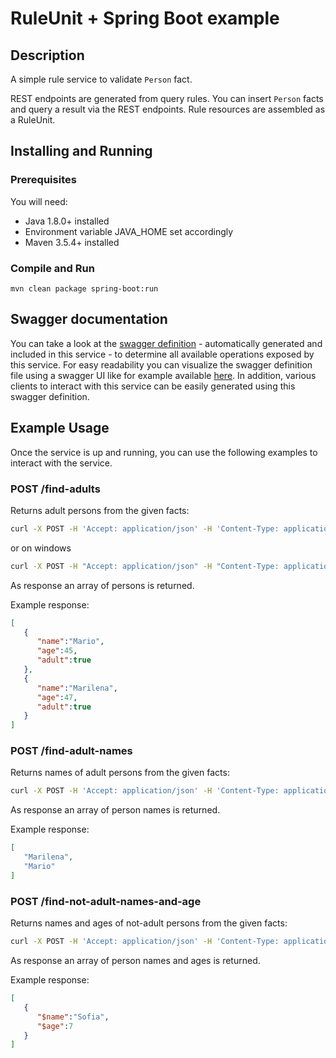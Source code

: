 # RuleUnit + Spring Boot example

## Description

A simple rule service to validate `Person` fact. 

REST endpoints are generated from query rules. You can insert `Person` facts and query a result via the REST endpoints. Rule resources are assembled as a RuleUnit.

## Installing and Running

### Prerequisites
 
You will need:
  - Java 1.8.0+ installed 
  - Environment variable JAVA_HOME set accordingly
  - Maven 3.5.4+ installed

### Compile and Run

```
mvn clean package spring-boot:run    
```

## Swagger documentation

You can take a look at the [swagger definition](http://localhost:8080/docs/swagger.json) - automatically generated and included in this service - to determine all available operations exposed by this service.  For easy readability you can visualize the swagger definition file using a swagger UI like for example available [here](https://editor.swagger.io). In addition, various clients to interact with this service can be easily generated using this swagger definition.

## Example Usage

Once the service is up and running, you can use the following examples to interact with the service.

### POST /find-adults

Returns adult persons from the given facts:

```sh
curl -X POST -H 'Accept: application/json' -H 'Content-Type: application/json' -d '{"adultAge":18,"persons":[{"name":"Mario","age":45,"adult":false},{"name":"Marilena","age":47,"adult":false},{"name":"Sofia","age":7,"adult":false}]}' http://localhost:8080/find-adults
```
or on windows

```sh
curl -X POST -H "Accept: application/json" -H "Content-Type: application/json" -d "{\"adultAge\":18,\"persons\":[{\"name\":\"Mario\",\"age\":45,\"adult\":false},{\"name\":\"Marilena\",\"age\":47,\"adult\":false},{\"name\":\"Sofia\",\"age\":7,\"adult\":false}]}" http://localhost:8080/find-adults
```

As response an array of persons is returned.

Example response:
```json
[
   {
      "name":"Mario",
      "age":45,
      "adult":true
   },
   {
      "name":"Marilena",
      "age":47,
      "adult":true
   }
]
```

### POST /find-adult-names

Returns names of adult persons from the given facts:

```sh
curl -X POST -H 'Accept: application/json' -H 'Content-Type: application/json' -d '{"adultAge":18,"persons":[{"name":"Mario","age":45,"adult":false},{"name":"Marilena","age":47,"adult":false},{"name":"Sofia","age":7,"adult":false}]}' http://localhost:8080/find-adult-names
```

As response an array of person names is returned.

Example response:
```json
[
   "Marilena",
   "Mario"
]
```

### POST /find-not-adult-names-and-age

Returns names and ages of not-adult persons from the given facts:

```sh
curl -X POST -H 'Accept: application/json' -H 'Content-Type: application/json' -d '{"adultAge":18,"persons":[{"name":"Mario","age":45,"adult":false},{"name":"Marilena","age":47,"adult":false},{"name":"Sofia","age":7,"adult":false}]}' http://localhost:8080/find-not-adult-names-and-age
```

As response an array of person names and ages is returned.

Example response:
```json
[
   {
      "$name":"Sofia",
      "$age":7
   }
]
```
